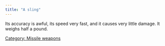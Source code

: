 ```yaml
---
title: "A sling"
---
```


Its accuracy is awful, its speed very fast, and it causes very little
damage. It weighs half a pound.

[Category: Missile weapons](Category:_Missile_weapons "wikilink")